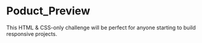 # Poduct_Preview
This HTML &amp; CSS-only challenge will be perfect for anyone starting to build responsive projects.
